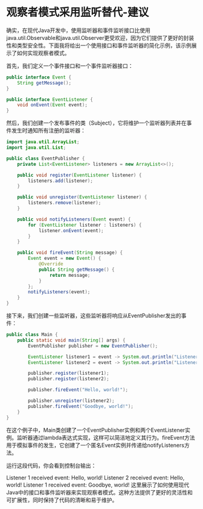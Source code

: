 # 观察者模式采用监听替代-建议

确实，在现代Java开发中，使用监听器和事件监听接口比使用java.util.Observable和java.util.Observer更受欢迎，因为它们提供了更好的封装性和类型安全性。下面我将给出一个使用接口和事件监听器的简化示例，该示例展示了如何实现观察者模式。

首先，我们定义一个事件接口和一个事件监听器接口：

```java
public interface Event {
    String getMessage();
}

public interface EventListener {
    void onEvent(Event event);
}
```

然后，我们创建一个发布事件的类（Subject），它将维护一个监听器列表并在事件发生时通知所有注册的监听器：

```java
import java.util.ArrayList;
import java.util.List;

public class EventPublisher {
    private List<EventListener> listeners = new ArrayList<>();

    public void register(EventListener listener) {
        listeners.add(listener);
    }

    public void unregister(EventListener listener) {
        listeners.remove(listener);
    }

    public void notifyListeners(Event event) {
        for (EventListener listener : listeners) {
            listener.onEvent(event);
        }
    }

    public void fireEvent(String message) {
        Event event = new Event() {
            @Override
            public String getMessage() {
                return message;
            }
        };
        notifyListeners(event);
    }
}
```

接下来，我们创建一些监听器，这些监听器将响应从EventPublisher发出的事件：

```java
public class Main {
    public static void main(String[] args) {
        EventPublisher publisher = new EventPublisher();

        EventListener listener1 = event -> System.out.println("Listener 1 received event: " + event.getMessage());
        EventListener listener2 = event -> System.out.println("Listener 2 received event: " + event.getMessage());

        publisher.register(listener1);
        publisher.register(listener2);

        publisher.fireEvent("Hello, world!");

        publisher.unregister(listener2);
        publisher.fireEvent("Goodbye, world!");
    }
}

```

在这个例子中，Main类创建了一个EventPublisher实例和两个EventListener实例。监听器通过lambda表达式实现，这样可以简洁地定义其行为。fireEvent方法用于模拟事件的发生，它创建了一个匿名Event实例并传递给notifyListeners方法。

运行这段代码，你会看到控制台输出：


Listener 1 received event: Hello, world!
Listener 2 received event: Hello, world!
Listener 1 received event: Goodbye, world!
这里展示了如何使用现代Java中的接口和事件监听器来实现观察者模式。这种方法提供了更好的灵活性和可扩展性，同时保持了代码的清晰和易于维护。